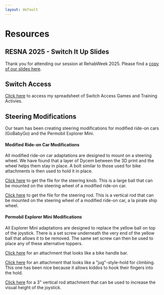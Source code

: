 ```yaml
---
layout: default
---
```


# Resources

## RESNA 2025 - Switch It Up Slides
Thank you for attending our session at RehabWeek 2025. Please find a [copy of our slides here](https://github.com/miahoffmannd/miahoffmannd.github.io/blob/main/SwitchItUp-RESNA2025-Notes.pdf).

## Switch Access

[Click here](https://docs.google.com/spreadsheets/d/1A8pYBST7fJUR6cs3e7P1bW0MGPkAr9ehq8qfLVYWRhY/edit#gid=0) to access my spreadsheet of Switch Access Games and Training Activies.

## Steering Modifications
Our team has been creating steering modifications for modified ride-on cars (GoBabyGo) and the Permobil Explorer Mini. 

#### Modified Ride-on Car Modifications
All modified ride-on car adaptations are designed to mount on a steering wheel. We have found that a layer of Dycem between the 3D print and the wheel helps them stay in place. A bolt similar to those used for bike attachments is then used to hold it in place.

[Click here](https://github.com/miahoffmannd/miahoffmannd.github.io/blob/main/3dprints/steering-knob-ROC.STL) to get the file for the steering knob. This is a large ball that can be mounted on the steering wheel of a modified ride-on car.

[Click here](https://github.com/miahoffmannd/miahoffmannd.github.io/blob/main/3dprints/steering-rod-ROC.STL) to get the file for the steering rod. This is a vertical rod that can be mounted on the steering wheel of a modified ride-on car, a la pirate ship wheel.

#### Permobil Explorer Mini Modifications
All Explorer Mini adaptations are designed to replace the yellow ball on top of the joystick. There is a set screw underneath the very end of the yellow ball that allows it to be removed. The same set screw can then be used to place any of these alternative toppers.

[Click here](https://github.com/miahoffmannd/miahoffmannd.github.io/blob/main/3dprints/bike-handle-EM.STL) for an attachment that looks like a bike handle bar.

[Click here](https://github.com/miahoffmannd/miahoffmannd.github.io/blob/main/3dprints/donut-climbing-jug-EM.STL) for an attachment that looks like a "jug"-style-hold for climbing. This one has been nice because it allows kiddos to hook their fingers into the hold.

[Click here](https://github.com/miahoffmannd/miahoffmannd.github.io/blob/main/3dprints/vertical-pole-EM.STL) for a 3" vertical rod attachment that can be used to increase the visual height of the joystick.
